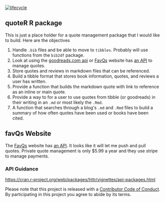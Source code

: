   [![lifecycle](https://img.shields.io/badge/lifecycle-experimental-orange.svg)](https://www.tidyverse.org/lifecycle/#experimental)


## quoteR R package

This is just a place holder for a quote management package that I would like to build.  Here are the objectives

1. Handle `.bib` files and be able to move to `tibbles`.  Probably will use functions from the `bib2df` package.
2. Look at using the [goodreads.com api](https://www.goodreads.com/api) or [FavQs](https://favqs.com/) website has [an API](https://favqs.com/api) to manage quotes.
3. Store quotes and reviews in markdown files that can be referenced.
4. Build a tibble format that stores book information, quotes, and reviews a user has written.
5. Provide a function that builds the markdown quote with link to reference as an inline or main quote.
6. Provide a way to for a user to use quotes from tibble (or goodreads) in their writing in an `.md` or most likely the `.Rmd`.
7. A function that searches through a blog's `.md` and `.Rmd` files to build a summary of how often quotes have been used or books have been cited.

## favQs Website

The [FavQs](https://favqs.com/) website has [an API](https://favqs.com/api).  It looks like it will let me push and pull quotes. Private quote management is only $5.99 a year and they use stripe to manage payments.

### API Guidance

https://cran.r-project.org/web/packages/httr/vignettes/api-packages.html


Please note that this project is released with a [Contributor Code of Conduct](CODE_OF_CONDUCT.md). By participating in this project you agree to abide by its terms.
